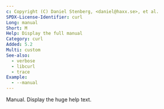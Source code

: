 ```yaml
---
c: Copyright (C) Daniel Stenberg, <daniel@haxx.se>, et al.
SPDX-License-Identifier: curl
Long: manual
Short: M
Help: Display the full manual
Category: curl
Added: 5.2
Multi: custom
See-also:
  - verbose
  - libcurl
  - trace
Example:
  - --manual
---
```


Manual. Display the huge help text.
